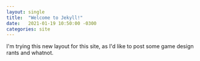 ```yaml
---
layout: single
title:  "Welcome to Jekyll!"
date:   2021-01-19 10:50:00 -0300
categories: site 
---
```


I'm trying this new layout for this site, as I'd like to post some game design rants and whatnot.